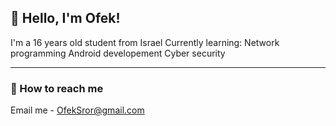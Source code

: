 ## 👋 Hello, I'm Ofek!
I'm a 16 years old student from Israel
Currently learning:
  Network programming
  Android developement
  Cyber security

---

### 📩 How to reach me
Email me - OfekSror@gmail.com
